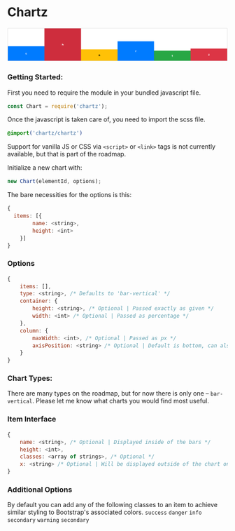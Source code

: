 # Chartz

![Sreenshot of an example](./docs/example.png)

### Getting Started:
First you need to require the module in your bundled javascript file.
```js
const Chart = require('chartz');
```
Once the javascript is taken care of, you need to import the scss file.
```scss
@import('chartz/chartz')
```
Support for vanilla JS or CSS via `<script>` or `<link>` tags is not currently available, but that is part of the roadmap.

Initialize a new chart with:
```js
new Chart(elementId, options);
```
The bare necessities for the options is this:
```js
{
  items: [{
        name: <string>,
        height: <int>
    }]
}
```


### Options
```js
{
    items: [],
    type: <string>, /* Defaults to 'bar-vertical' */
    container: {
        height: <string>, /* Optional | Passed exactly as given */
        width: <int> /* Optional | Passed as percentage */
    },
    column: {
        maxWidth: <int>, /* Optional | Passed as px */
        axisPosition: <string> /* Optional | Default is bottom, can also choose top */
    }
}
```

### Chart Types:
There are many types on the roadmap, but for now there is only one – `bar-vertical`. Please let me know what charts you would find most useful.


### Item Interface
```js
{
    name: <string>, /* Optional | Displayed inside of the bars */
    height: <int>,
    classes: <array of strings>, /* Optional */
    x: <string> /* Optional | Will be displayed outside of the chart on either the top or bottom */
}
```

### Additional Options
By default you can add any of the following classes to an item to achieve similar styling to Bootstrap's associated colors.
`success`  `danger`  `info` `secondary` `warning`  `secondary`
